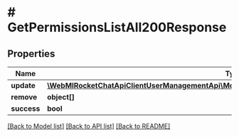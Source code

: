 # # GetPermissionsListAll200Response

## Properties

Name | Type | Description | Notes
------------ | ------------- | ------------- | -------------
**update** | [**\WebMIRocketChatApiClientUserManagementApi\Model\GetPermissionsListAll200ResponseUpdateInner[]**](GetPermissionsListAll200ResponseUpdateInner.md) |  | [optional]
**remove** | **object[]** |  | [optional]
**success** | **bool** |  | [optional]

[[Back to Model list]](../../README.md#models) [[Back to API list]](../../README.md#endpoints) [[Back to README]](../../README.md)
